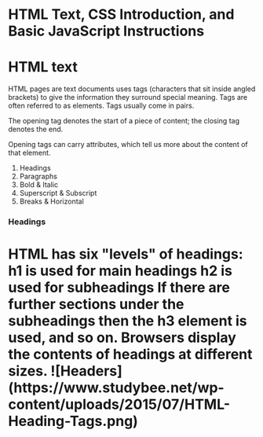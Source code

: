 # HTML Text, CSS Introduction, and Basic JavaScript Instructions

# HTML text
HTML pages are text documents uses tags (characters that sit inside angled 
brackets) to give the information they surround special 
meaning. Tags are often referred to as elements. Tags usually come in pairs.

The opening tag denotes 
the start of a piece of content; the closing tag denotes 
the end.

Opening tags can carry attributes, which tell us more 
about the content of that element.

1. Headings
1. Paragraphs
1. Bold & Italic
1. Superscript & Subscript
1. Breaks & Horizontal

### Headings
<h1 - h6>
HTML has six "levels" of 
headings:
h1 is used for main headings
h2 is used for subheadings
If there are further sections 
under the subheadings then the 
h3 element is used, and so 
on.
Browsers display the contents of 
headings at different sizes.
![Headers](https://www.studybee.net/wp-content/uploads/2015/07/HTML-Heading-Tags.png)

